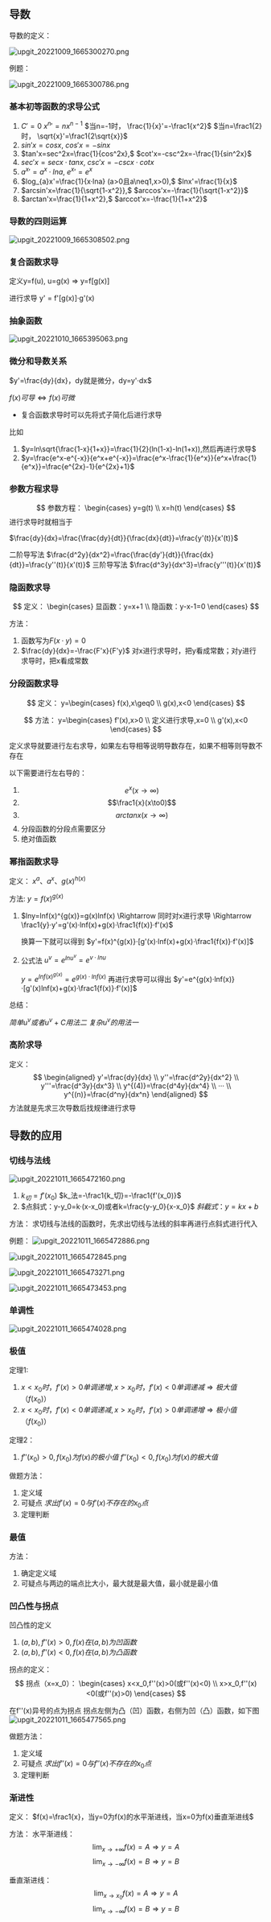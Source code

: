 ## 导数

导数的定义：

![upgit_20221009_1665300270.png](https://raw.githubusercontent.com/elfecho/upgit-pic/master/2022/10/upgit_20221009_1665300270.png)



例题：

![upgit_20221009_1665300786.png](https://raw.githubusercontent.com/elfecho/upgit-pic/master/2022/10/upgit_20221009_1665300786.png)

### 基本初等函数的求导公式

1. $C'=0$
    ${x^{n}}' = nx^{n-1}$
	$当n=-1时， \frac{1}{x}'=-\frac1{x^2}$
	$当n=\frac1{2}时， \sqrt{x}'=\frac1{2\sqrt{x}}$
2. $sin'x=cosx,$      $cos'x=-sinx$
3. $tan'x=sec^2x=\frac{1}{cos^2x},$      $cot'x=-csc^2x=-\frac{1}{sin^2x}$
4. $sec'x=secx·tanx,$    $csc'x=-cscx·cotx$
5. ${a^x}'=a^x·lna,$      ${e^x}'=e^x$
6. $log_{a}x'=\frac{1}{x·lna}  (a>0且a\neq1,x>0),$      $lnx'=\frac{1}{x}$
7. $arcsin'x=\frac{1}{\sqrt{1-x^2}},$      $arccos'x=-\frac{1}{\sqrt{1-x^2}}$
8. $arctan'x=\frac{1}{1+x^2},$       $arccot'x=-\frac{1}{1+x^2}$


### 导数的四则运算

![upgit_20221009_1665308502.png](https://raw.githubusercontent.com/elfecho/upgit-pic/master/2022/10/upgit_20221009_1665308502.png)


### 复合函数求导

定义y=f(u), u=g(x)  =>  y=f[g(x)]

进行求导 y' = f'[g(x)]·g'(x)

### 抽象函数

![upgit_20221010_1665395063.png](https://raw.githubusercontent.com/elfecho/upgit-pic/master/2022/10/upgit_20221010_1665395063.png)


### 微分和导数关系

$y'=\frac{dy}{dx}，dy就是微分，dy=y'·dx$

$f(x)可导\Leftrightarrow f(x)可微$

- 复合函数求导时可以先将式子简化后进行求导

比如
1. $y=ln\sqrt{\frac{1-x}{1+x}}=\frac{1}{2}(ln(1-x)-ln(1+x)),然后再进行求导$
2. $y=\frac{e^x-e^{-x}}{e^x+e^{-x}}=\frac{e^x-\frac{1}{e^x}}{e^x+\frac{1}{e^x}}=\frac{e^{2x}-1}{e^{2x}+1}$


### 参数方程求导

$$
参数方程： \begin{cases} y=g(t) 
\\ x=h(t) \end{cases}
$$
进行求导时就相当于

$\frac{dy}{dx}=\frac{\frac{dy}{dt}}{\frac{dx}{dt}}=\frac{y'(t)}{x'(t)}$

二阶导写法 $\frac{d^2y}{dx^2}=\frac{\frac{dy'}{dt}}{\frac{dx}{dt}}=\frac{y''(t)}{x'(t)}$
三阶导写法 $\frac{d^3y}{dx^3}=\frac{y'''(t)}{x'(t)}$

### 隐函数求导

$$
定义： \begin{cases} 显函数：y=x+1  
\\ 隐函数：y-x-1=0  \end{cases}
$$


方法：
1. 函数写为$F(x·y)=0$
2. $\frac{dy}{dx}=-\frac{F'x}{F'y}$ 对x进行求导时，把y看成常数；对y进行求导时，把x看成常数

### 分段函数求导

$$
定义： y=\begin{cases} f(x),x\geq0  
\\ g(x),x<0  \end{cases}
$$

$$
方法： y=\begin{cases} f'(x),x>0  
\\ 定义进行求导,x=0
\\ g'(x),x<0 \end{cases}
$$

定义求导就要进行左右求导，如果左右导相等说明导数存在，如果不相等则导数不存在

以下需要进行左右导的：
1. $$e^x(x\to∞)$$
2. $$\frac1{x}(x\to0)$$
3. $$arctanx(x\to∞)$$
4. 分段函数的分段点需要区分
5. 绝对值函数

### 幂指函数求导

定义： $x^a、a^x、g(x)^{h(x)}$

方法: $y=f(x)^{g(x)}$

1. $lny=lnf(x)^{g(x)}=g(x)lnf(x) \Rightarrow 同时对x进行求导 \Rightarrow \frac1{y}·y'=g'(x)·lnf(x)+g(x)·\frac1{f(x)}·f'(x)$

	换算一下就可以得到
	$y'=f(x)^{g(x)}·[g'(x)·lnf(x)+g(x)·\frac1{f(x)}·f'(x)]$

2. 公式法 $u^v=e^{lnu^v}=e^{v·lnu}$

	$y=e^{lnf(x)^{g(x)}}=e^{g(x)·lnf(x)}$
	再进行求导可以得出
	$y'=e^{g(x)·lnf(x)}·[g'(x)lnf(x)+g(x)·\frac1{f(x)}·f'(x)]$

总结：

$简单u^v或者u^v+C用法二$
$复杂u^v的用法一$

### 高阶求导

定义：
$$
\begin{aligned}
y'=\frac{dy}{dx}
\\ y''=\frac{d^2y}{dx^2}
\\ y'''=\frac{d^3y}{dx^3}
\\ y^{(4)}=\frac{d^4y}{dx^4}
\\ ···
\\ y^{(n)}=\frac{d^ny}{dx^n}
\end{aligned}
$$
方法就是先求三次导数后找规律进行求导

## 导数的应用

### 切线与法线

![upgit_20221011_1665472160.png](https://raw.githubusercontent.com/elfecho/upgit-pic/master/2022/10/upgit_20221011_1665472160.png)

1. $k_切=f'(x_0)$
	 $k_法=-\frac1{k_切}=-\frac1{f'(x_0)}$
2. $点斜式：y-y_0=k·(x-x_0)或者k=\frac{y-y_0}{x-x_0}$
	$斜截式：y=kx+b$

方法：
求切线与法线的函数时，先求出切线与法线的斜率再进行点斜式进行代入

例题：
![upgit_20221011_1665472886.png](https://raw.githubusercontent.com/elfecho/upgit-pic/master/2022/10/upgit_20221011_1665472886.png)

![upgit_20221011_1665472845.png](https://raw.githubusercontent.com/elfecho/upgit-pic/master/2022/10/upgit_20221011_1665472845.png)

![upgit_20221011_1665473271.png](https://raw.githubusercontent.com/elfecho/upgit-pic/master/2022/10/upgit_20221011_1665473271.png)

![upgit_20221011_1665473453.png](https://raw.githubusercontent.com/elfecho/upgit-pic/master/2022/10/upgit_20221011_1665473453.png)


### 单调性

![upgit_20221011_1665474028.png](https://raw.githubusercontent.com/elfecho/upgit-pic/master/2022/10/upgit_20221011_1665474028.png)

### 极值

定理1:
1. $x<x_0时，f'(x)>0 单调递增,x>x_0时，f'(x)<0 单调递减 \Rightarrow 极大值（f(x_0)）$
2. $x<x_0时，f'(x)<0 单调递减,x>x_0时，f'(x)>0 单调递增 \Rightarrow 极小值（f(x_0)）$

定理2：
1. $f''(x_0)>0,f(x_0)为f(x)的极小值$
	$f''(x_0)<0,f(x_0)为f(x)的极大值$

做题方法：
1. 定义域
2. 可疑点 $求出f'(x)=0 与f'(x)不存在 的x_0点$
3. 定理判断


### 最值

方法：
1. 确定定义域
2. 可疑点与两边的端点比大小，最大就是最大值，最小就是最小值


### 凹凸性与拐点

凹凸性的定义
1. $(a, b), f''(x)>0,f(x)在(a,b)为凹函数$
2. $(a, b), f''(x)<0,f(x)在(a,b)为凸函数$

拐点的定义：
$$
拐点（x=x_0）： \begin{cases} x<x_0,f''(x)>0(或f''(x)<0)
\\ x>x_0,f''(x)<0(或f''(x)>0) \end{cases}
$$

在f''(x)异号的点为拐点
拐点左侧为凸（凹）函数，右侧为凹（凸）函数，如下图
![upgit_20221011_1665477565.png](https://raw.githubusercontent.com/elfecho/upgit-pic/master/2022/10/upgit_20221011_1665477565.png)

做题方法：
1. 定义域
2. 可疑点 $求出f''(x)=0 与f''(x)不存在 的x_0点$
3. 定理判断


### 渐进性

定义：
$f(x)=\frac1{x}，当y=0为f(x)的水平渐进线，当x=0为f(x)垂直渐进线$

方法：
水平渐进线：
$$\lim_{x\to+∞}f(x)=A \Rightarrow y=A$$
$$\lim_{x\to-∞}f(x)=B \Rightarrow y=B$$

垂直渐进线：
$$\lim_{x\to{x_0}}f(x)=A \Rightarrow y=A$$
$$\lim_{x\to-∞}f(x)=B \Rightarrow y=B$$